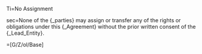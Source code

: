 Ti=No Assignment

sec=None of the {_parties} may assign or transfer any of the rights or obligations under this {_Agreement} without the prior written consent of the {_Lead_Entity}.

=[G/Z/ol/Base]

